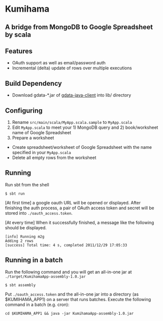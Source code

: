 # Kumihama
## A bridge from MongoDB to Google Spreadsheet by scala
## Features
* OAuth support as well as email/password auth
* Incremental (delta) update of rows over multiple executions

## Build Dependency
* Download gdata-*.jar of [gdata-java-client](http://code.google.com/p/gdata-java-client/downloads/list) into lib/ directory

## Configuring
1. Rename `src/main/scala/MyApp.scala.sample` to `MyApp.scala`
2. Edit `MyApp.scala` to meet your 1) MongoDB query and 2) book/worksheet name of Google Spreadsheet
3. Prepare a worksheet
  - Create spreadsheet/worksheet of Google Spreadsheet with the name specified in your `MyApp.scala`
  - Delete all empty rows from the worksheet

## Running
Run sbt from the shell

    $ sbt run

[At first time] a google oauth URL will be opened or displayed. After finishing the auth process, a pair of OAuth access token and secret will be stored into `./oauth_access.token`.

[At every time]
When it successfully finished, a message like the following should be displayed.

    [info] Running m2g
    Adding 2 rows
    [success] Total time: 4 s, completed 2011/12/29 17:05:33

## Running in a batch
Run the following command and you will get an all-in-one jar at `./target/KumihamaApp-assembly-1.0.jar`

    $ sbt assembly

Put `./oauth_access.token` and the all-in-one jar into a directory (as $KUMIHAMA_APP1) on a server that runs batches.
Execute the following command in a batch (e.g. cron):

    cd $KUMIHAMA_APP1 && java -jar KumihamaApp-assembly-1.0.jar
